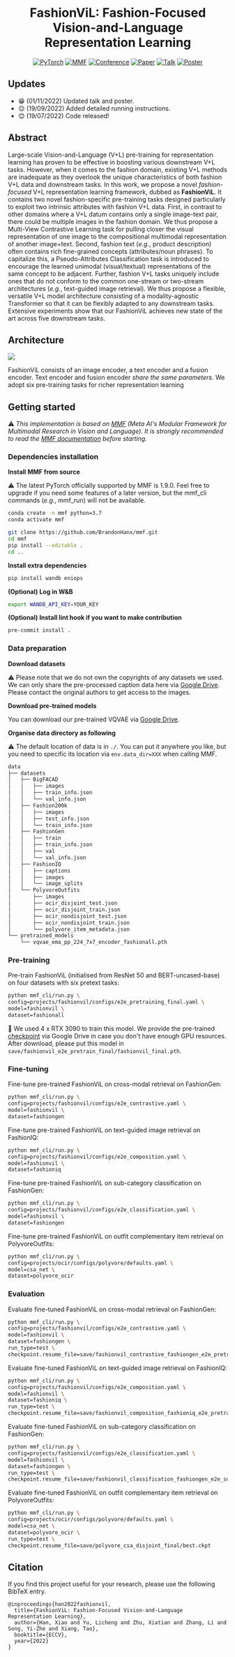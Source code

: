 <div align="center">

# FashionViL: Fashion-Focused Vision-and-Language Representation Learning

<a href="https://pytorch.org/get-started/locally/"><img alt="PyTorch" src="https://img.shields.io/badge/PyTorch-ee4c2c?logo=pytorch&logoColor=white"></a>
<a href="https://mmf.sh/"><img alt="MMF" src="https://img.shields.io/badge/MMF-0054a6?logo=meta&logoColor=white"></a>
[![Conference](http://img.shields.io/badge/ECCV-2022-6790AC.svg)](https://eccv2022.ecva.net/)
[![Paper](http://img.shields.io/badge/Paper-arxiv.2207.08150-B31B1B.svg)](https://arxiv.org/abs/2207.08150)
[![Talk](http://img.shields.io/badge/Talk-in_mandarin-303ECA.svg)](https://www.shenlanxueyuan.com/open/course/167)
[![Poster](http://img.shields.io/badge/Poster-5F5F5F.svg)](https://brandonhanx.github.io/files/0940.pdf)

</div>

## Updates

- :grin: (01/11/2022) Updated talk and poster.
- :relieved: (19/09/2022) Added detailed running instructions.
- :blush: (19/07/2022) Code released!

## Abstract

Large-scale Vision-and-Language (V+L) pre-training for representation learning has proven to be effective in boosting various downstream V+L tasks. However, when it comes to the fashion domain, existing V+L methods are inadequate as they overlook the unique characteristics of both fashion V+L data and downstream tasks.  In this work, we propose a novel *fashion-focused* V+L representation learning framework, dubbed as **FashionViL**. It contains two novel fashion-specific pre-training tasks designed particularly to exploit two intrinsic attributes with fashion V+L data.
First, in contrast to other domains where a V+L datum contains only a single image-text pair, there could be multiple images in the fashion domain.  We thus propose a Multi-View Contrastive Learning task for pulling closer the visual representation of one image to the compositional multimodal representation of another image+text. Second, fashion text (*e.g.*, product description) often contains rich fine-grained concepts (attributes/noun phrases). To capitalize this, a Pseudo-Attributes Classification task is introduced to encourage the learned unimodal (visual/textual) representations of the same concept to be adjacent. Further, fashion V+L tasks uniquely include ones that do not conform to the common one-stream or two-stream architectures (*e.g.*, text-guided image retrieval). We thus propose a flexible, versatile V+L model architecture consisting of a modality-agnostic Transformer so that it can be flexibly adapted to any downstream tasks.
Extensive experiments show that our FashionViL achieves new state of the art across five downstream tasks.

## Architecture

![](assests/architecture.png)

FashionViL consists of an image encoder, a text encoder and a fusion encoder. Text encoder and fusion encoder *share the same parameters*. We adopt six pre-training tasks for richer representation learning

## Getting started

:warning: *This implementation is based on [MMF](https://mmf.sh) (Meta AI's Modular Framework for Multimodal Research in Vision and Language). It is strongly recommended to read the [MMF documentation](https://mmf.sh/docs) before starting.*

### Dependencies installation

**Install MMF from source**

:warning: The latest PyTorch officially supported by MMF is 1.9.0. Feel free to upgrade if you need some features of a later version, but the mmf_cli commands (*e.g.*, mmf_run) will not be available.

```bash
conda create -n mmf python=3.7
conda activate mmf

git clone https://github.com/BrandonHanx/mmf.git
cd mmf
pip install --editable .
cd ..
```

**Install extra dependencies**

```bash
pip install wandb eniops
```

**(Optional) Log in W&B**

```bash
export WANDB_API_KEY=YOUR_KEY
```

**(Optional) Install lint hook if you want to make contribution**

```bash
pre-commit install .
```

### Data preparation

**Download datasets**

:warning: Please note that we do not own the copyrights of any datasets we used. We can only share the pre-processed caption data here via [Google Drive](https://drive.google.com/drive/folders/1rmSfvKcTvVLugBWFNFtIDZuQwRPGr87U?usp=sharing). Please contact the original authors to get access to the images.

**Download pre-trained models**

You can download our pre-trained VQVAE via [Google Drive](https://drive.google.com/file/d/11QKoXEG1NeFqUyLg4kOjkJTgQsiYHpdu/view?usp=sharing).

**Organise data directory as following**

:warning: The default location of data is in `./`. You can put it anywhere you like, but you need to specific its location via `env.data_dir=XXX` when calling MMF.

```bash
data
├── datasets
│   ├── BigFACAD
│   │   ├── images
│   │   ├── train_info.json
│   │   └── val_info.json
│   ├── Fashion200k
│   │   ├── images
│   │   ├── test_info.json
│   │   └── train_info.json
│   ├── FashionGen
│   │   ├── train
│   │   ├── train_info.json
│   │   ├── val
│   │   └── val_info.json
│   ├── FashionIQ
│   │   ├── captions
│   │   ├── images
│   │   └── image_splits
│   └── PolyvoreOutfits
│       ├── images
│       ├── ocir_disjoint_test.json
│       ├── ocir_disjoint_train.json
│       ├── ocir_nondisjoint_test.json
│       ├── ocir_nondisjoint_train.json
│       └── polyvore_item_metadata.json
└── pretrained_models
    └── vqvae_ema_pp_224_7x7_encoder_fashionall.pth
```

### Pre-training

Pre-train FashionViL (initialised from ResNet 50 and BERT-uncased-base) on four datasets with six pretext tasks:

```bash
python mmf_cli/run.py \
config=projects/fashionvil/configs/e2e_pretraining_final.yaml \
model=fashionvil \
dataset=fashionall
```

:star2: We used 4 x RTX 3090 to train this model. We provide the pre-trained [checkpoint](https://drive.google.com/file/d/1G_RyxQNbmkQDN6xUjP-IH2D22jW8bPz3/view?usp=sharing) via Google Drive in case you don't have enough GPU resources. After download, please put this model in `save/fashionvil_e2e_pretrain_final/fashionvil_final.pth`.

### Fine-tuning

Fine-tune pre-trained FashionViL on cross-modal retrieval on FashionGen:

```bash
python mmf_cli/run.py \
config=projects/fashionvil/configs/e2e_contrastive.yaml \
model=fashionvil \
dataset=fashiongen
```

Fine-tune pre-trained FashionViL on text-guided image retrieval on FashionIQ:

```bash
python mmf_cli/run.py \
config=projects/fashionvil/configs/e2e_composition.yaml \
model=fashionvil \
dataset=fashioniq
```

Fine-tune pre-trained FashionViL on sub-category classification on FashionGen:

```bash
python mmf_cli/run.py \
config=projects/fashionvil/configs/e2e_classification.yaml \
model=fashionvil \
dataset=fashiongen
```

Fine-tune pre-trained FashionViL on outfit complementary item retrieval on PolyvoreOutfits:

```bash
python mmf_cli/run.py \
config=projects/ocir/configs/polyvore/defaults.yaml \
model=csa_net \
dataset=polyvore_ocir
```


### Evaluation

Evaluate fine-tuned FashionViL on cross-modal retrieval on FashionGen:

```bash
python mmf_cli/run.py \
config=projects/fashionvil/configs/e2e_contrastive.yaml \
model=fashionvil \
dataset=fashiongen \
run_type=test \
checkpoint.resume_file=save/fashionvil_contrastive_fashiongen_e2e_pretrain_final/best.ckpt
```

Evaluate fine-tuned FashionViL on text-guided image retrieval on FashionIQ:

```bash
python mmf_cli/run.py \
config=projects/fashionvil/configs/e2e_composition.yaml \
model=fashionvil \
dataset=fashioniq \
run_type=test \
checkpoint.resume_file=save/fashionvil_composition_fashioniq_e2e_pretrain_final/best.ckpt
```

Evaluate fine-tuned FashionViL on sub-category classification on FashionGen:

```bash
python mmf_cli/run.py \
config=projects/fashionvil/configs/e2e_classification.yaml \
model=fashionvil \
dataset=fashiongen \
run_type=test \
checkpoint.resume_file=save/fashionvil_classification_fashiongen_e2e_sub/best.ckpt
```

Evaluate fine-tuned FashionViL on outfit complementary item retrieval on PolyvoreOutfits:

```bash
python mmf_cli/run.py \
config=projects/ocir/configs/polyvore/defaults.yaml \
model=csa_net \
dataset=polyvore_ocir \
run_type=test \
checkpoint.resume_file=save/polyvore_csa_disjoint_final/best.ckpt
```

## Citation

If you find this project useful for your research, please use the following BibTeX entry.

```
@inproceedings{han2022fashionvil,
  title={FashionViL: Fashion-Focused Vision-and-Language Representation Learning},
  author={Han, Xiao and Yu, Licheng and Zhu, Xiatian and Zhang, Li and Song, Yi-Zhe and Xiang, Tao},
  booktitle={ECCV},
  year={2022}
}
```
